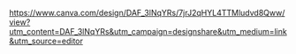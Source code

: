 https://www.canva.com/design/DAF_3lNqYRs/7jrJ2qHYL4TTMludvd8Qww/view?utm_content=DAF_3lNqYRs&utm_campaign=designshare&utm_medium=link&utm_source=editor
